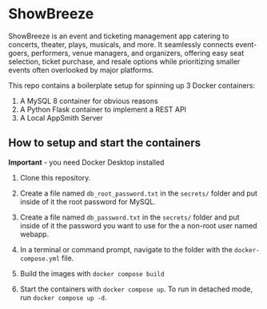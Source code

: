# ShowBreeze

ShowBreeze is an event and ticketing management app catering to concerts, theater, plays, musicals, and more. It seamlessly connects event-goers, performers, venue managers, and organizers, offering easy seat selection, ticket purchase, and resale options while prioritizing smaller events often overlooked by major platforms.

This repo contains a boilerplate setup for spinning up 3 Docker containers: 
1. A MySQL 8 container for obvious reasons
1. A Python Flask container to implement a REST API
1. A Local AppSmith Server

## How to setup and start the containers
**Important** - you need Docker Desktop installed

1. Clone this repository.  
1. Create a file named `db_root_password.txt` in the `secrets/` folder and put inside of it the root password for MySQL. 
1. Create a file named `db_password.txt` in the `secrets/` folder and put inside of it the password you want to use for the a non-root user named webapp. 
1. In a terminal or command prompt, navigate to the folder with the `docker-compose.yml` file.  

1. Build the images with `docker compose build`
1. Start the containers with `docker compose up`.  To run in detached mode, run `docker compose up -d`. 




